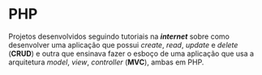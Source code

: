 # PHP

Projetos desenvolvidos seguindo tutoriais na ***internet*** sobre como desenvolver uma aplicação que possui *create*, *read*, *update* e *delete* (**CRUD**) e outra que ensinava fazer o esboço de uma aplicação que usa a arquitetura *model*, *view*, *controller* (**MVC**), ambas em PHP.

